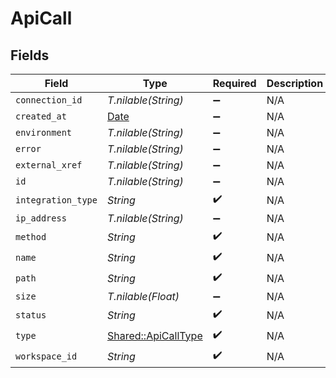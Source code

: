 # ApiCall


## Fields

| Field                                                                | Type                                                                 | Required                                                             | Description                                                          |
| -------------------------------------------------------------------- | -------------------------------------------------------------------- | -------------------------------------------------------------------- | -------------------------------------------------------------------- |
| `connection_id`                                                      | *T.nilable(String)*                                                  | :heavy_minus_sign:                                                   | N/A                                                                  |
| `created_at`                                                         | [Date](https://ruby-doc.org/stdlib-2.6.1/libdoc/date/rdoc/Date.html) | :heavy_minus_sign:                                                   | N/A                                                                  |
| `environment`                                                        | *T.nilable(String)*                                                  | :heavy_minus_sign:                                                   | N/A                                                                  |
| `error`                                                              | *T.nilable(String)*                                                  | :heavy_minus_sign:                                                   | N/A                                                                  |
| `external_xref`                                                      | *T.nilable(String)*                                                  | :heavy_minus_sign:                                                   | N/A                                                                  |
| `id`                                                                 | *T.nilable(String)*                                                  | :heavy_minus_sign:                                                   | N/A                                                                  |
| `integration_type`                                                   | *String*                                                             | :heavy_check_mark:                                                   | N/A                                                                  |
| `ip_address`                                                         | *T.nilable(String)*                                                  | :heavy_minus_sign:                                                   | N/A                                                                  |
| `method`                                                             | *String*                                                             | :heavy_check_mark:                                                   | N/A                                                                  |
| `name`                                                               | *String*                                                             | :heavy_check_mark:                                                   | N/A                                                                  |
| `path`                                                               | *String*                                                             | :heavy_check_mark:                                                   | N/A                                                                  |
| `size`                                                               | *T.nilable(Float)*                                                   | :heavy_minus_sign:                                                   | N/A                                                                  |
| `status`                                                             | *String*                                                             | :heavy_check_mark:                                                   | N/A                                                                  |
| `type`                                                               | [Shared::ApiCallType](../../models/shared/apicalltype.md)            | :heavy_check_mark:                                                   | N/A                                                                  |
| `workspace_id`                                                       | *String*                                                             | :heavy_check_mark:                                                   | N/A                                                                  |
